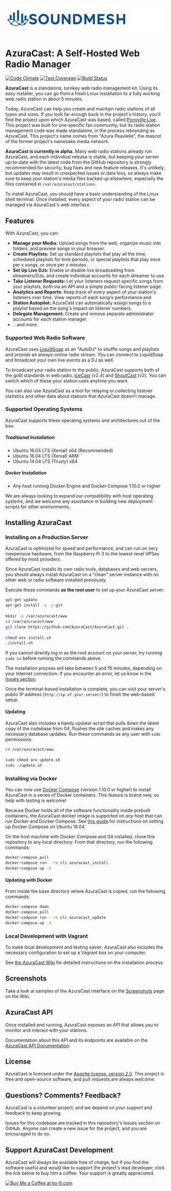 ![](https://github.com/AzuraCast/AzuraCast/raw/master/resources/azuracast.png)

# AzuraCast: A Self-Hosted Web Radio Manager

[![Code Climate](https://codeclimate.com/github/AzuraCast/AzuraCast/badges/gpa.svg)](https://codeclimate.com/github/AzuraCast/AzuraCast)
[![Test Coverage](https://codeclimate.com/github/AzuraCast/AzuraCast/badges/coverage.svg)](https://codeclimate.com/github/AzuraCast/AzuraCast/coverage)
[![Build Status](https://travis-ci.org/AzuraCast/AzuraCast.svg?branch=master)](https://travis-ci.org/AzuraCast/AzuraCast)

**AzuraCast** is a standalone, turnkey web radio management kit. Using its easy installer, you can go from a fresh Linux installation to a fully working web radio station in about 5 minutes. 

Today, AzuraCast can help you create and maintain radio stations of all types and sizes. If you look far enough back in the project's history, you'll find the project upon which AzuraCast was based, called [Ponyville Live](https://github.com/SlvrEagle23/Ponyville-Live). This project was built for one specific fan community, but its radio station management code was made standalone, in the process rebranding as AzuraCast. This project's name comes from "Azura Peavielle", the mascot of the former project's namesake media network. 

**AzuraCast is currently in alpha.** Many web radio stations already run AzuraCast, and each individual release is stable, but keeping your server up-to-date with the latest code from the GitHub repository is strongly recommended for security, bug fixes and new feature releases. It's unlikely, but updates may result in unexpected issues or data loss, so always make sure to keep your station's media files backed up elsewhere, especially the files contained in `/var/azuracast/stations`.

To install AzuraCast, you should have a basic understanding of the Linux shell terminal. Once installed, every aspect of your radio station can be managed via AzuraCast's web interface.

## Features

With AzuraCast, you can:

* **Manage your Media:** Upload songs from the web, organize music into folders, and preview songs in your browser.
* **Create Playlists:** Set up standard playlists that play all the time, scheduled playlists for time periods, or special playlists that play once per x songs, or once per x minutes.
* **Set Up Live DJs:** Enable or disable live broadcasting from streamers/DJs, and create individual accounts for each streamer to use.
* **Take Listener Requests:** Let your listeners request specific songs from your playlists, both via an API and a simple public-facing listener page.
* **Analytics and Reports:** Keep track of every aspect of your station's listeners over time. View reports of each song's performance and
* **Station Autopilot:** AzuraCast can automatically assign songs to a playlist based on the song's impact on listener numbers. 
* **Delegate Management:** Create and remove separate administrator accounts for each station manager.
* ...and more.

### Supported Web Radio Software

AzuraCast uses [LiquidSoap](http://liquidsoap.fm/) as an "AutoDJ" to shuffle songs and playlists and provide an always-online radio stream. You can connect to LiquidSoap and broadcast your own live events as a DJ as well.

To broadcast your radio station to the public, AzuraCast supports both of the gold standards in web radio, [IceCast](http://icecast.org/) (v2.4) and [ShoutCast](http://wiki.shoutcast.com/wiki/SHOUTcast_Broadcaster) (v2). You can switch which of these your station uses anytime you want.

You can also use AzuraCast as a tool for relaying or collecting listener statistics and other data about stations that AzuraCast doesn't manage.

### Supported Operating Systems

AzuraCast supports these operating systems and architectures out of the box:

##### Traditional Installation

* Ubuntu 16.04 LTS (Xenial) x64 (Recommended)
* Ubuntu 16.04 LTS (Xenial) ARM
* Ubuntu 14.04 LTS (Trusty) x64

##### Docker Installation

* Any host running Docker Engine and Docker Compose 1.10.0 or higher

We are always looking to expand our compatibility with host operating systems, and we welcome any assistance in building new deployment scripts for other environments.

## Installing AzuraCast

### Installing on a Production Server

AzuraCast is optimized for speed and performance, and can run on very inexpensive hardware, from the Raspberry Pi 3 to the lowest-level VPSes offered by most providers.

Since AzuraCast installs its own radio tools, databases and web servers, you should always install AzuraCast on a "clean" server instance with no other web or radio software installed previously.

Execute these commands **as the root user** to set up your AzuraCast server:

```bash
apt-get update
apt-get install -q -y git

mkdir -p /var/azuracast/www
cd /var/azuracast/www
git clone https://github.com/AzuraCast/AzuraCast.git .

chmod a+x install.sh
./install.sh
```

If you cannot directly log in as the root account on your server, try running `sudo su` before running the commands above.

The installation process will take between 5 and 15 minutes, depending on your Internet connection. If you encounter an error, let us know in the [Issues section](https://github.com/AzuraCast/AzuraCast/issues).

Once the terminal-based installation is complete, you can visit your server's public IP address (`http://ip.of.your.server/`) to finish the web-based setup.

#### Updating

AzuraCast also includes a handy updater script that pulls down the latest copy of the codebase from Git, flushes the site caches and makes any necessary database updates. Run these commands as any user with `sudo` permissions:

```bash
cd /var/azuracast/www

sudo chmod a+x update.sh
sudo ./update.sh
```

### Installing via Docker

You can now use [Docker Compose](https://docs.docker.com/compose/install/) (version 1.10.0 or higher) to install AzuraCast in a series of Docker containers. This feature is brand new, so help with testing is welcome!

Because Docker holds all of the software functionality inside prebuilt containers, the AzuraCast docker image is supported on *any* host that can run Docker and Docker Compose. See [this guide](https://www.digitalocean.com/community/tutorials/how-to-install-docker-compose-on-ubuntu-16-04) for instructions on setting up Docker Compose on Ubuntu 16.04.
 
On the host machine with Docker Compose and Git installed, clone this repository to any local directory. From that directory, run the following commands:

```bash
docker-compose pull
docker-compose run --rm cli azuracast_install
docker-compose up -d
```

#### Updating with Docker

From inside the base directory where AzuraCast is copied, run the following commands:

```bash
docker-compose down
docker-compose pull
docker-compose run --rm cli azuracast_update
docker-compose up -d
```

### Local Development with Vagrant

To make local development and testing easier, AzuraCast also includes the necessary configuration to set up a Vagrant box on your computer.

See [the AzuraCast Wiki](https://github.com/AzuraCast/AzuraCast/wiki/Developing-Locally) for detailed instructions on the installation process.

## Screenshots

Take a look at samples of the AzuraCast interface on the [Screenshots](https://github.com/AzuraCast/AzuraCast/wiki/Screenshots) page on the Wiki.

## AzuraCast API

Once installed and running, AzuraCast exposes an API that allows you to monitor and interact with your stations.

Documentation about this API and its endpoints are available on the [AzuraCast API Documentation](http://azuracast.com/api/).

## License

AzuraCast is licensed under the [Apache license, version 2.0](https://github.com/AzuraCast/AzuraCast/blob/master/License.txt). This project is free and open-source software, and pull requests are always welcome.

## Questions? Comments? Feedback?

AzuraCast is a volunteer project, and we depend on your support and feedback to keep growing.

Issues for this codebase are tracked in this repository's Issues section on GitHub. Anyone can create a new issue for the project, and you are encouraged to do so.

## Support AzuraCast Development

AzuraCast will always be available free of charge, but if you find the software useful and would like to support the project's lead developer, click the link below to buy him a coffee. Your support is greatly appreciated.

<a href='https://ko-fi.com/A736ATQ' target='_blank'><img height='32' style='border:0px;height:32px;' src='https://az743702.vo.msecnd.net/cdn/kofi1.png?v=b' border='0' alt='Buy Me a Coffee at ko-fi.com' /></a>